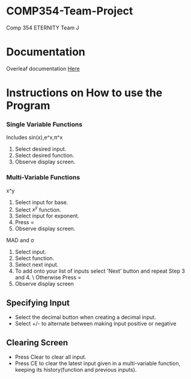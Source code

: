 # COMP354-Team-Project
Comp 354 ETERNITY Team J
# Documentation
Overleaf documentation [Here]()
# Instructions on How to use the Program

### Single Variable Functions

Includes sin(x),e^x,π^x
1.  Select desired input.
2.  Select desired function.
3.  Observe display screen.

### Multi-Variable Functions

x^y

1. Select input for base.
2. Select $x^y$ function. 
3. Select input for exponent.
4. Press =
5. Observe display screen.

MAD and σ
1. Select input.
2. Select function. 
3. Select next input.
4. To add onto your list of inputs select 'Next' button and repeat Step 3 and 4. \\ Otherwise Press =
5. Observe display screen


## Specifying Input
- Select the decimal button when creating a decimal input.
- Select +/- to alternate between making input positive or negative

## Clearing Screen

- Press Clear to clear all input.
- Press CE to clear the latest input given in a multi-variable function, keeping its history(function and previous inputs).
